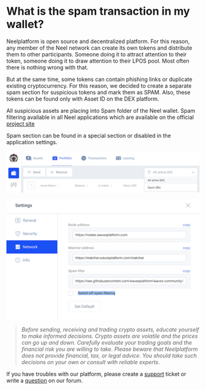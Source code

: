 # What is the spam transaction in my wallet?

Neelplatform is open source and decentralized platform. For this reason, any member of the Neel network can create its own tokens and distribute them to other participants. Someone doing it to attract attention to their token, someone doing it to draw attention to their LPOS pool. Most often there is nothing wrong with that.

But at the same time, some tokens can contain phishing links or duplicate existing cryptocurrency. For this reason, we decided to create a separate spam section for suspicious tokens and mark them as SPAM. Also, these tokens can be found only with Asset ID on the DEX platform.

All suspicious assets are placing into Spam folder of the Neel wallet. Spam filtering available in all Neel applications which are available on the official [project site](https://neelplatform.com/product)

Spam section can be found in a special section or disabled in the application settings.

![](/_assets/spam_tx_01.png)

![](/_assets/spam_tx_02.png)

> *Before sending, receiving and trading crypto assets, educate yourself to make informed decisions. Crypto assets are volatile and the prices can go up and down. Carefully evaluate your trading goals and the financial risk you are willing to take.
Please beware that Neelplatform does not provide financial, tax, or legal advice. You should take such decisions on your own or consult with reliable experts*.

If you have troubles with our platform, please create a [support](https://support.neelplatform.com/) ticket or write a [question](https://forum.neelplatform.com/) on our forum.
